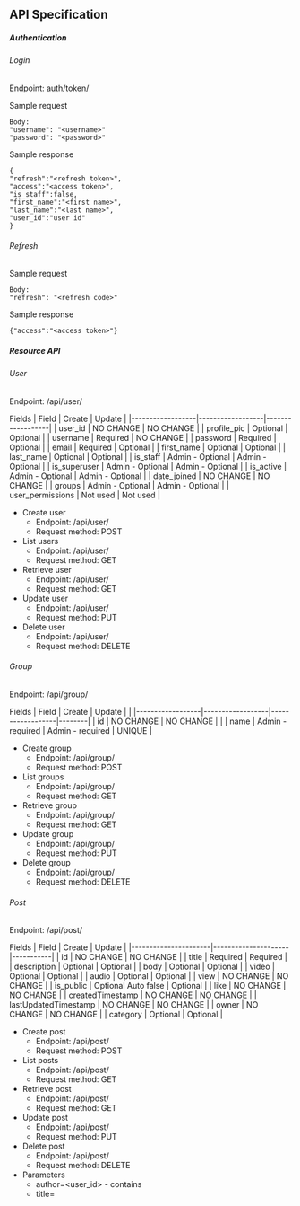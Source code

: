 ## API Specification


##### Authentication

###### Login
Endpoint: auth/token/

Sample request
```text
Body:
"username": "<username>"
"password": "<password>"
```

Sample response
```text
{
"refresh":"<refresh token>",
"access":"<access token>",
"is_staff":false,
"first_name":"<first name>",
"last_name":"<last name>",
"user_id":"user id"
}
```
###### Refresh
Sample request
```text
Body:
"refresh": "<refresh code>"
```
Sample response
```text
{"access":"<access token>"}
```

##### Resource API

###### User
Endpoint: /api/user/

Fields
| Field            | Create           | Update           |
|------------------|------------------|------------------|
| user_id          | NO CHANGE        | NO CHANGE        |
| profile_pic      | Optional         | Optional         |
| username         | Required         | NO CHANGE        |
| password         | Required         | Optional         |
| email            | Required         | Optional         |
| first_name       | Optional         | Optional         |
| last_name        | Optional         | Optional         |
| is_staff         | Admin - Optional | Admin - Optional |
| is_superuser     | Admin - Optional | Admin - Optional |
| is_active        | Admin - Optional | Admin - Optional |
| date_joined      | NO CHANGE        | NO CHANGE        |
| groups           | Admin - Optional | Admin - Optional |
| user_permissions | Not used         | Not used         |


* Create user
    * Endpoint: /api/user/
    * Request method: POST
* List users
    * Endpoint: /api/user/
    * Request method: GET
* Retrieve user
    * Endpoint: /api/user/<user ID>
    * Request method: GET
* Update user
    * Endpoint: /api/user/<user ID>
    * Request method: PUT
* Delete user
    * Endpoint: /api/user/<user ID>
    * Request method: DELETE


###### Group
Endpoint: /api/group/

Fields
| Field            | Create           | Update           |        |
|------------------|------------------|------------------|--------|
| id               | NO CHANGE        | NO CHANGE        |        |
| name             | Admin - required | Admin - required | UNIQUE |



* Create group
    * Endpoint: /api/group/
    * Request method: POST
* List groups
    * Endpoint: /api/group/
    * Request method: GET
* Retrieve group
    * Endpoint: /api/group/<name>
    * Request method: GET
* Update group
    * Endpoint: /api/group/<name>
    * Request method: PUT
* Delete group
    * Endpoint: /api/group/<name>
    * Request method: DELETE

###### Post
Endpoint: /api/post/

Fields
| Field                | Create              | Update    |
|----------------------|---------------------|-----------|
| id                   | NO CHANGE           | NO CHANGE |
| title                | Required            | Required  |
| description          | Optional            | Optional  |
| body                 | Optional            | Optional  |
| video                | Optional            | Optional  |
| audio                | Optional            | Optional  |
| view                 | NO CHANGE           | NO CHANGE |
| is_public            | Optional Auto false | Optional  |
| like                 | NO CHANGE           | NO CHANGE |
| createdTimestamp     | NO CHANGE           | NO CHANGE |
| lastUpdatedTimestamp | NO CHANGE           | NO CHANGE |
| owner                | NO CHANGE           | NO CHANGE |
| category             | Optional            | Optional  |

* Create post
    * Endpoint: /api/post/
    * Request method: POST
* List posts
    * Endpoint: /api/post/
    * Request method: GET
* Retrieve post
    * Endpoint: /api/post/<id>
    * Request method: GET
* Update post
    * Endpoint: /api/post/<id>
    * Request method: PUT
* Delete post
    * Endpoint: /api/post/<id>
    * Request method: DELETE
* Parameters
    * author=<user_id> - contains
    * title=<title> - contains
    * category=<category_name> - match exactly
    * order_by=<any fields>
  
  
###### Category
Endpoint: /api/group/

Fields
| Field            | Create           | Update           |        |
|------------------|------------------|------------------|--------|
| name             | Admin - required | Admin - required | UNIQUE |
| created-by       | NO CHANGE        | NO CHANGE        |        |



* Create category
    * Endpoint: /api/category/
    * Request method: POST
* List categories
    * Endpoint: /api/category/
    * Request method: GET
* Retrieve category
    * Endpoint: /api/category/<name>
    * Request method: GET
* Update category
    * Endpoint: /api/category/<name>
    * Request method: PUT
* Delete category
    * Endpoint: /api/category/<name>
    * Request method: DELETE
